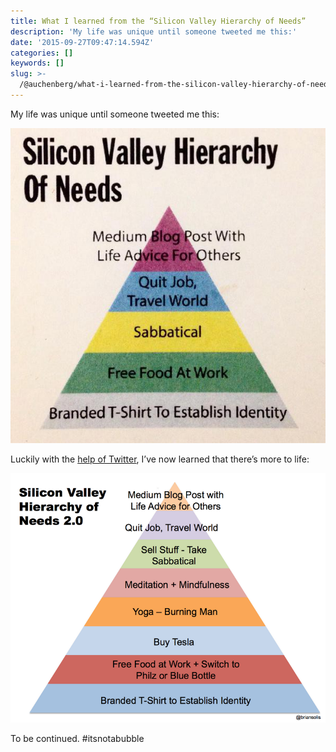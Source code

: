 ```yaml
---
title: What I learned from the “Silicon Valley Hierarchy of Needs”
description: 'My life was unique until someone tweeted me this:'
date: '2015-09-27T09:47:14.594Z'
categories: []
keywords: []
slug: >-
  /@auchenberg/what-i-learned-from-the-silicon-valley-hierarchy-of-needs-192e99b2436b
---
```


My life was unique until someone tweeted me this:

![](/static/images/posts/1__uBfn__WPUcvg1KvQVxI3XIA.jpg)

Luckily with the [help of Twitter](https://twitter.com/briansolis/status/647430498105450496), I’ve now learned that there’s more to life:

![](/static/images/posts/1__vL__AQMpnimT6QJZm4NdRNw.jpg)

To be continued. #itsnotabubble

